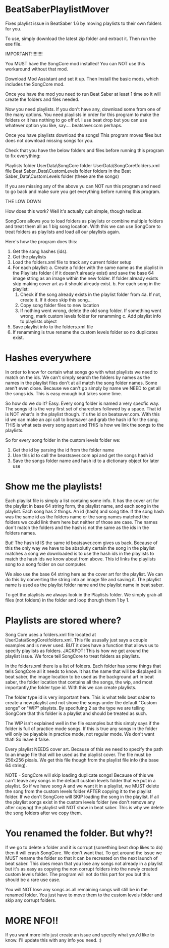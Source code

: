 # BeatSaberPlaylistMover
Fixes playlist issue in BeatSaber 1.6 by moving playlists to their own folders for you.

To use, simply download the latest zip folder and extract it. Then run the exe file.

IMPORTANT!!!!!!!!!

You MUST have the SongCore mod installed! You can NOT use this workaround without that mod.

Download Mod Assistant and set it up. Then Install the basic mods, which includes the SongCore mod. 

Once you have the mod you need to run Beat Saber at least 1 time so it will create the folders and files needed.

Now you need playlists. If you don't have any, download some from one of the many options. You need playlists in order for this program to make the folders or it has nothing to go off of. I use beat drop but you can use whatever option you like, say.... beatsaver.com perhaps.

Once you have playlists download the songs! This program moves files but does not download missing songs for you.

Check that you have the below folders and files before running this program to fix everything:

Playlists folder
UserData\SongCore folder
UserData\SongCore\folders.xml file
Beat Saber_Data\CustomLevels folder
folders in the Beat Saber_Data\CustomLevels folder (these are the songs)

If you are missing any of the above yu can NOT run this program and need to go back and make sure you get everything before running this program.




THE LOW DOWN

How does this work?
Well it's actually quit simple, though tedious.

SongCore allows you to load folders as playlists or combine multiple folders and treat them all as 1 big song location. With this we can use SongCore to treat folders as playlists and load all our playlists again.

Here's how the program does this:
1. Get the song hashes (ids).
2. Get the playlists 
3. Load the folders.xml file to track any current folder setup
4. For each playlist:
 a. Create a folder with the same name as the playlist in the Playlists folder ( if it doesn't already exist) and save the base 64 image string as an image within the new folder. If folder already exists skip making cover art as it should already exist.
 b. For each song in the playlist:
    1. Check if the song already exists in the playlist folder from 4a. If not, create it. If it does skip this song...
    2. Copy song folder files to new location
    3. If nothing went wrong, delete the old song folder. If something went wrong, mark custom levels folder for renamming
 c. Add playlist info to playlists object
6. Save playlist info to the folders.xml file
7. If renamming is true rename the custom levels folder so no duplicates exist.


# Hashes everywhere #

In order to know for certain what songs go with what playlists we need to match on the ids. We can't simply search the folders by names as the names in the playlist files don't at all match the song folder names. Some aren't even close. Because we can't go simply by name we NEED to get all the songs ids. This is easy enough but takes some time. 

So how do we do it? Easy. Every song folder is named a very specfic way. The songs id is the very first set of charectors followed by a space. That id is NOT what's in the playlist though. It's the id on beatsaver.com. With this id we can make an api call to beatsaver and grab the hash id for the song. THIS is what sets every song apart and THIS is how we link the songs to the playlists. 

So for every song folder in the custom levels folder we:
1. Get the id by parsing the id from the folder name
2. Use this id to call the beastsaver.com api and get the songs hash id
3. Save the songs folder name and hash id to a dictionary object for later use

# Show me the playlists! #

Each playlist file is simply a list containg some info. It has the cover art for the playlist in base 64 string form, the playlist name, and each song in the playlist. Each song has 2 things. An id (hash) and song title. If the song hash was the same id as the folders name or the song names matched the folders we could link them here but neither of those are case. The names don't match the folders and the hash is not the same as the ids in the folders names.

But! The hash id IS the same id beatsaver.com gives us back. Because of this the only way we have to be absolutly certain the song in the playlist matches a song we downloaded is to use the hash ids in the playlists to match the hash ids we know about from above. This id links the playlists song to a song folder on our computer.

We also use the base 64 string here as the cover art for the playlist. We can do this by converting the string into an image file and saving it. The playlist name is used as the playlist folder name and the playlist name in beat saber.

To get the playlists we always look in the Playlists folder. We simply grab all files (not folders) in the folder and loop thorugh them 1 by 1.


# Playlists are stored where? #

Song Core uses a folders.xml file located at UserData\SongCore\folders.xml. This file ususally just says a couple examples and is never used. BUT it does have a function that allows us to specify playlists as folders. JACKPOT! This is how we get around the playlist issue. We force tell SongCore to treat folders as playlists.

In the folders.xml there is a list of folders. Each folder has some things that tells SongCore all it needs to know. It has the name that will be displayed in beat saber, the image location to be used as the background art in beat saber, the folder location that contains all the songs, the wip, and most importantly,the folder type id. With this we can create playlists.

The folder type id is very important here. This is what tells beat saber to create a new playlist and not shove the songs under the default "Custom songs" or "WIP" playists. By specifuing  2 as the type we are telling SongCore that this folder is a playlist and should be treated as such. 

The WIP isn't explained well in the file examples but this simply says if the folder is full of practice mode songs. If this is true any songs in the folder will only be playable in practice mode, not regular mode. We don't want that! So leave it false.

Every playlist NEEDS cover art. Because of this we need to specify the path to an image file that will be used as the playlist cover. The file must be 256x256 pixals. We get this file though from the playlist file info (the base 64 string).

NOTE - SongCore will skip loading duplicate songs! Because of this we can't leave any songs in the default custom levels folder that we put in a playlist. So if we have song A and we want it in a playlist, we MUST delete the song from the custom levels folder AFTER copying it to the playlist folder. If we don't SongCore will SKIP loading the song in the playlist. If all the playlist songs exist in the custom levels folder (we don't remove any after copyng) the playlist will NOT show in beat saber. This is why we delete the song folders after we copy them.


# You renamed the folder. But why?! #

If we go to delete a folder and it is corrupt (something beat drop likes to do) then it will crash SongCore. We don't want that. To get around the issue we MUST rename the folder so that it can be recreated on the next launch of beat saber. This does mean that you lose any songs not already in a playlist but it's as easy as copying the non corrupt folders into the newly created custom levels folder. The program will not do this part for you but this should be a rare use case.

You will NOT lose any songs as all remaining songs will still be in the renamed folder. You just have to move them to the custom levels folder and skip any corrupt folders.


# MORE NFO!! #

If you want more info just create an issue and specify what you'd like to know. I'll update this with any info you need. :)
